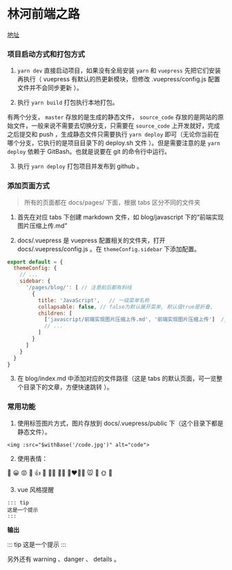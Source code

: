 <!--
 * @Description: README
 * @Author: 林河
 * @Date: 2020-05-23 16:21:12
 * @LastEditTime: 2020-05-23 19:17:22
 * @LastEditors: 林河
--> 
# 林河前端之路

[地址](https://aaaxiu.github.io)

### 项目启动方式和打包方式

1. `yarn dev` 直接启动项目，如果没有全局安装 `yarn` 和 `vuepress` 先把它们安装再执行（ vuepress 有默认的热更新模块，但修改 .vuepress/config.js 配置文件并不会同步更新 ）。

2. 执行 `yarn build` 打包执行本地打包。

有两个分支， `master` 存放的是生成的静态文件， `source_code` 存放的是网站的原始文件，一般来说不需要去切换分支，只需要在 `source_code` 上开发就好，完成之后提交和 push ，生成静态文件只需要执行 `yarn deploy` 即可（无论你当前在哪个分支，它执行的是项目目录下的 deploy.sh 文件 ）。但是需要注意的是 `yarn deploy` 依赖于 GitBash。也就是说要在 git 的命令行中运行。 

3. 执行 `yarn deploy` 打包项目并发布到 github 。

### 添加页面方式

> 所有的页面都在 docs/pages/ 下面，根据 tabs 区分不同的文件夹

1. 首先在对应 tabs 下创建 markdown 文件，如 blog/javascript 下的“前端实现图片压缩上传.md”

2. docs/.vuepress 是 vuepress 配置相关的文件夹，打开 docs/.vuepress/config.js 。在 `themeConfig.sidebar` 下添加配置。

``` js
export default = {
  themeConfig: {
    // ...
    sidebar: {
      '/pages/blog/': [ // 注意前后都有斜线    
        {
          title: 'JavaScript',   // 一级菜单名称
          collapsable: false, // false为默认展开菜单, 默认值true是折叠,
          children: [
            ['javascript/前端实现图片压缩上传.md', '前端实现图片压缩上传']  // [跳转地址，侧边栏名称]
            // ...
          ]
        }
      ]
    }
  }
}
```

3. 在 blog/index.md 中添加对应的文件路径（这是 tabs 的默认页面，可一览整个目录下的文章，方便快速跳转 ）。

### 常用功能

1. 使用标签图片方式，图片存放到 docs/.vuepress/public 下（这个目录下都是静态文件）。

```
<img :src="$withBase('/code.jpg')" alt="code">
```

2. 使用表情：

:100:
:grinning:
:pout:
:pray:
:+1:
:selfie:
:man_teacher:
:ok_woman:
:couplekiss_man_woman:
:mouse:
:pig:
:sun_with_face:
:eggplant:

3. vue 风格提醒

```
::: tip
这是一个提示
:::
```

**输出**

::: tip
这是一个提示
:::

另外还有 warning 、danger 、 details 。
